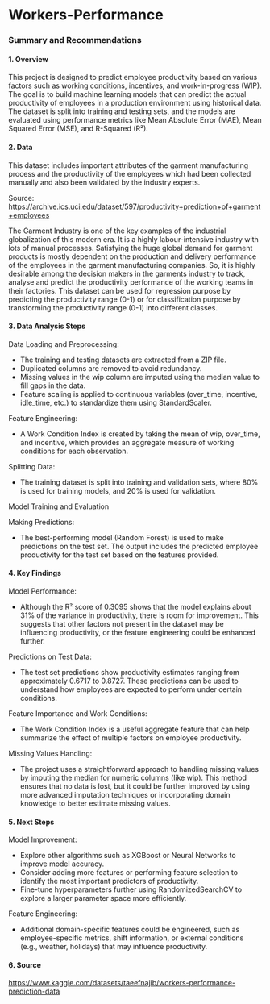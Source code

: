 # Workers-Performance

### Summary and Recommendations

#### 1. Overview

This project is designed to predict employee productivity based on various factors such as working conditions, incentives, and work-in-progress (WIP). The goal is to build machine learning models that can predict the actual productivity of employees in a production environment using historical data. The dataset is split into training and testing sets, and the models are evaluated using performance metrics like Mean Absolute Error (MAE), Mean Squared Error (MSE), and R-Squared (R²).

#### 2. Data

This dataset includes important attributes of the garment manufacturing process and the productivity of the employees which had been collected manually and also been validated by the industry experts.

Source: https://archive.ics.uci.edu/dataset/597/productivity+prediction+of+garment+employees

The Garment Industry is one of the key examples of the industrial globalization of this modern era. It is a highly labour-intensive industry with lots of manual processes. Satisfying the huge global demand for garment products is mostly dependent on the production and delivery performance of the employees in the garment manufacturing companies. So, it is highly desirable among the decision makers in the garments industry to track, analyse and predict the productivity performance of the working teams in their factories. This dataset can be used for regression purpose by predicting the productivity range (0-1) or for classification purpose by transforming the productivity range (0-1) into different classes.

#### 3. Data Analysis Steps

Data Loading and Preprocessing:

- The training and testing datasets are extracted from a ZIP file.
- Duplicated columns are removed to avoid redundancy.
- Missing values in the wip column are imputed using the median value to fill gaps in the data.
- Feature scaling is applied to continuous variables (over_time, incentive, idle_time, etc.) to standardize them using StandardScaler.

Feature Engineering:

- A Work Condition Index is created by taking the mean of wip, over_time, and incentive, which provides an aggregate measure of working conditions for each observation.

Splitting Data:

- The training dataset is split into training and validation sets, where 80% is used for training models, and 20% is used for validation.

Model Training and Evaluation

Making Predictions:

- The best-performing model (Random Forest) is used to make predictions on the test set. The output includes the predicted employee productivity for the test set based on the features provided.

#### 4. Key Findings
      
Model Performance:

- Although the R² score of 0.3095 shows that the model explains about 31% of the variance in productivity, there is room for improvement. This suggests that other factors not present in the dataset may be influencing productivity, or the feature engineering could be enhanced further.

Predictions on Test Data:

- The test set predictions show productivity estimates ranging from approximately 0.6717 to 0.8727. These predictions can be used to understand how employees are expected to perform under certain conditions.

Feature Importance and Work Conditions:

- The Work Condition Index is a useful aggregate feature that can help summarize the effect of multiple factors on employee productivity. 

Missing Values Handling:

- The project uses a straightforward approach to handling missing values by imputing the median for numeric columns (like wip). This method ensures that no data is lost, but it could be further improved by using more advanced imputation techniques or incorporating domain knowledge to better estimate missing values.

#### 5. Next Steps

Model Improvement:

- Explore other algorithms such as XGBoost or Neural Networks to improve model accuracy.
- Consider adding more features or performing feature selection to identify the most important predictors of productivity.
- Fine-tune hyperparameters further using RandomizedSearchCV to explore a larger parameter space more efficiently.

Feature Engineering:

- Additional domain-specific features could be engineered, such as employee-specific metrics, shift information, or external conditions (e.g., weather, holidays) that may influence productivity.

#### 6. Source

https://www.kaggle.com/datasets/taeefnajib/workers-performance-prediction-data
